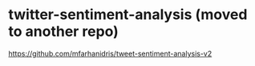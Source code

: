 # twitter-sentiment-analysis (moved to another repo)

https://github.com/mfarhanidris/tweet-sentiment-analysis-v2
